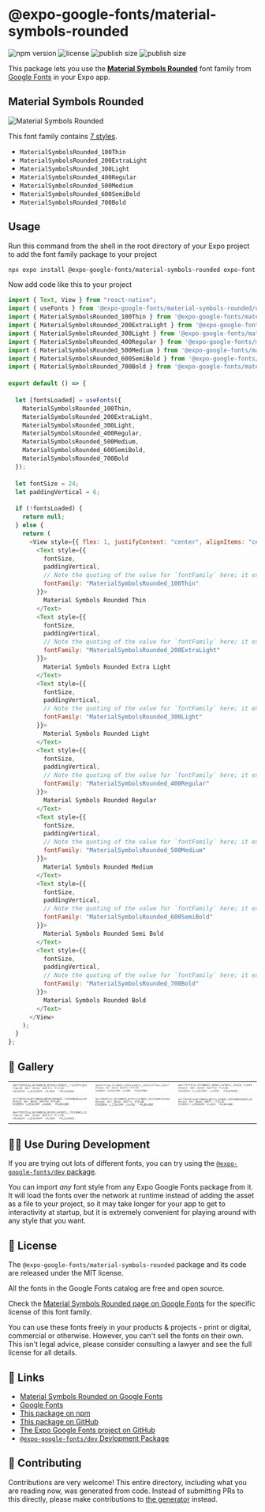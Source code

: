 # @expo-google-fonts/material-symbols-rounded

![npm version](https://flat.badgen.net/npm/v/@expo-google-fonts/material-symbols-rounded)
![license](https://flat.badgen.net/github/license/expo/google-fonts)
![publish size](https://flat.badgen.net/packagephobia/install/@expo-google-fonts/material-symbols-rounded)
![publish size](https://flat.badgen.net/packagephobia/publish/@expo-google-fonts/material-symbols-rounded)

This package lets you use the [**Material Symbols Rounded**](https://fonts.google.com/specimen/Material+Symbols+Rounded) font family from [Google Fonts](https://fonts.google.com/) in your Expo app.

## Material Symbols Rounded

![Material Symbols Rounded](./font-family.png)

This font family contains [7 styles](#-gallery).

- `MaterialSymbolsRounded_100Thin`
- `MaterialSymbolsRounded_200ExtraLight`
- `MaterialSymbolsRounded_300Light`
- `MaterialSymbolsRounded_400Regular`
- `MaterialSymbolsRounded_500Medium`
- `MaterialSymbolsRounded_600SemiBold`
- `MaterialSymbolsRounded_700Bold`

## Usage

Run this command from the shell in the root directory of your Expo project to add the font family package to your project

```sh
npx expo install @expo-google-fonts/material-symbols-rounded expo-font
```

Now add code like this to your project

```js
import { Text, View } from "react-native";
import { useFonts } from '@expo-google-fonts/material-symbols-rounded/useFonts';
import { MaterialSymbolsRounded_100Thin } from '@expo-google-fonts/material-symbols-rounded/100Thin';
import { MaterialSymbolsRounded_200ExtraLight } from '@expo-google-fonts/material-symbols-rounded/200ExtraLight';
import { MaterialSymbolsRounded_300Light } from '@expo-google-fonts/material-symbols-rounded/300Light';
import { MaterialSymbolsRounded_400Regular } from '@expo-google-fonts/material-symbols-rounded/400Regular';
import { MaterialSymbolsRounded_500Medium } from '@expo-google-fonts/material-symbols-rounded/500Medium';
import { MaterialSymbolsRounded_600SemiBold } from '@expo-google-fonts/material-symbols-rounded/600SemiBold';
import { MaterialSymbolsRounded_700Bold } from '@expo-google-fonts/material-symbols-rounded/700Bold';

export default () => {

  let [fontsLoaded] = useFonts({
    MaterialSymbolsRounded_100Thin, 
    MaterialSymbolsRounded_200ExtraLight, 
    MaterialSymbolsRounded_300Light, 
    MaterialSymbolsRounded_400Regular, 
    MaterialSymbolsRounded_500Medium, 
    MaterialSymbolsRounded_600SemiBold, 
    MaterialSymbolsRounded_700Bold
  });

  let fontSize = 24;
  let paddingVertical = 6;

  if (!fontsLoaded) {
    return null;
  } else {
    return (
      <View style={{ flex: 1, justifyContent: "center", alignItems: "center" }}>
        <Text style={{
          fontSize,
          paddingVertical,
          // Note the quoting of the value for `fontFamily` here; it expects a string!
          fontFamily: "MaterialSymbolsRounded_100Thin"
        }}>
          Material Symbols Rounded Thin
        </Text>
        <Text style={{
          fontSize,
          paddingVertical,
          // Note the quoting of the value for `fontFamily` here; it expects a string!
          fontFamily: "MaterialSymbolsRounded_200ExtraLight"
        }}>
          Material Symbols Rounded Extra Light
        </Text>
        <Text style={{
          fontSize,
          paddingVertical,
          // Note the quoting of the value for `fontFamily` here; it expects a string!
          fontFamily: "MaterialSymbolsRounded_300Light"
        }}>
          Material Symbols Rounded Light
        </Text>
        <Text style={{
          fontSize,
          paddingVertical,
          // Note the quoting of the value for `fontFamily` here; it expects a string!
          fontFamily: "MaterialSymbolsRounded_400Regular"
        }}>
          Material Symbols Rounded Regular
        </Text>
        <Text style={{
          fontSize,
          paddingVertical,
          // Note the quoting of the value for `fontFamily` here; it expects a string!
          fontFamily: "MaterialSymbolsRounded_500Medium"
        }}>
          Material Symbols Rounded Medium
        </Text>
        <Text style={{
          fontSize,
          paddingVertical,
          // Note the quoting of the value for `fontFamily` here; it expects a string!
          fontFamily: "MaterialSymbolsRounded_600SemiBold"
        }}>
          Material Symbols Rounded Semi Bold
        </Text>
        <Text style={{
          fontSize,
          paddingVertical,
          // Note the quoting of the value for `fontFamily` here; it expects a string!
          fontFamily: "MaterialSymbolsRounded_700Bold"
        }}>
          Material Symbols Rounded Bold
        </Text>
      </View>
    );
  }
};
```

## 🔡 Gallery


||||
|-|-|-|
|![MaterialSymbolsRounded_100Thin](./100Thin/MaterialSymbolsRounded_100Thin.ttf.png)|![MaterialSymbolsRounded_200ExtraLight](./200ExtraLight/MaterialSymbolsRounded_200ExtraLight.ttf.png)|![MaterialSymbolsRounded_300Light](./300Light/MaterialSymbolsRounded_300Light.ttf.png)||
|![MaterialSymbolsRounded_400Regular](./400Regular/MaterialSymbolsRounded_400Regular.ttf.png)|![MaterialSymbolsRounded_500Medium](./500Medium/MaterialSymbolsRounded_500Medium.ttf.png)|![MaterialSymbolsRounded_600SemiBold](./600SemiBold/MaterialSymbolsRounded_600SemiBold.ttf.png)||
|![MaterialSymbolsRounded_700Bold](./700Bold/MaterialSymbolsRounded_700Bold.ttf.png)||||


## 👩‍💻 Use During Development

If you are trying out lots of different fonts, you can try using the [`@expo-google-fonts/dev` package](https://github.com/expo/google-fonts/tree/master/font-packages/dev#readme).

You can import _any_ font style from any Expo Google Fonts package from it. It will load the fonts over the network at runtime instead of adding the asset as a file to your project, so it may take longer for your app to get to interactivity at startup, but it is extremely convenient for playing around with any style that you want.


## 📖 License

The `@expo-google-fonts/material-symbols-rounded` package and its code are released under the MIT license.

All the fonts in the Google Fonts catalog are free and open source.

Check the [Material Symbols Rounded page on Google Fonts](https://fonts.google.com/specimen/Material+Symbols+Rounded) for the specific license of this font family.

You can use these fonts freely in your products & projects - print or digital, commercial or otherwise. However, you can't sell the fonts on their own. This isn't legal advice, please consider consulting a lawyer and see the full license for all details.

## 🔗 Links

- [Material Symbols Rounded on Google Fonts](https://fonts.google.com/specimen/Material+Symbols+Rounded)
- [Google Fonts](https://fonts.google.com/)
- [This package on npm](https://www.npmjs.com/package/@expo-google-fonts/material-symbols-rounded)
- [This package on GitHub](https://github.com/expo/google-fonts/tree/master/font-packages/material-symbols-rounded)
- [The Expo Google Fonts project on GitHub](https://github.com/expo/google-fonts)
- [`@expo-google-fonts/dev` Devlopment Package](https://github.com/expo/google-fonts/tree/master/font-packages/dev)

## 🤝 Contributing

Contributions are very welcome! This entire directory, including what you are reading now, was generated from code. Instead of submitting PRs to this directly, please make contributions to [the generator](https://github.com/expo/google-fonts/tree/master/packages/generator) instead.

